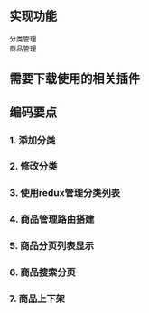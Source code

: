 ## 实现功能
    分类管理
    商品管理

## 需要下载使用的相关插件

## 编码要点
### 1. 添加分类

### 2. 修改分类

### 3. 使用redux管理分类列表

### 4. 商品管理路由搭建

### 5. 商品分页列表显示

### 6. 商品搜索分页

### 7. 商品上下架
        